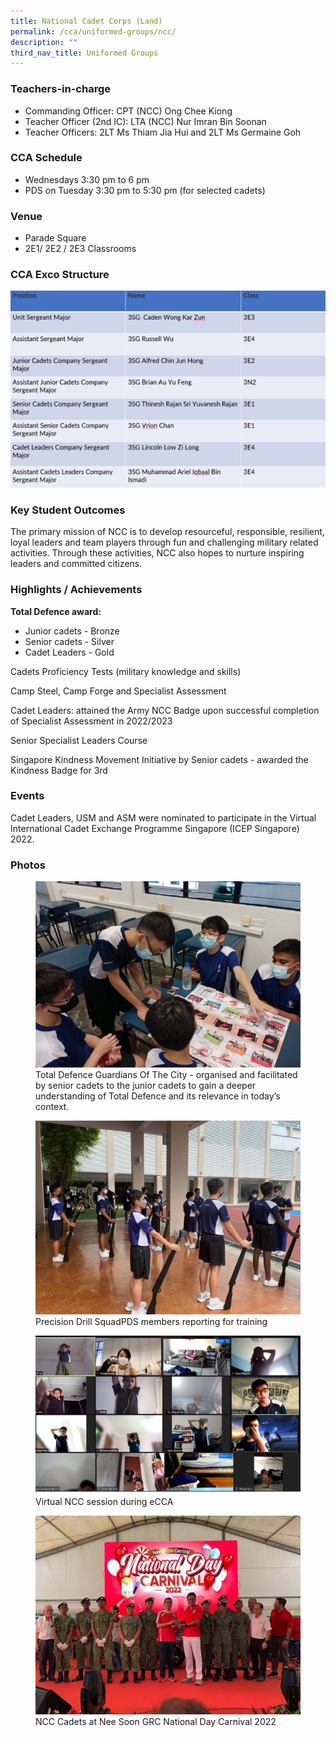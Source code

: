 ```yaml
---
title: National Cadet Corps (Land)
permalink: /cca/uniformed-groups/ncc/
description: ""
third_nav_title: Uniformed Groups
---
```

### Teachers-in-charge
* Commanding Officer: CPT (NCC) Ong Chee Kiong
* Teacher Officer (2nd IC): LTA (NCC) Nur Imran Bin Soonan
* Teacher Officers: 2LT Ms Thiam Jia Hui and 2LT Ms Germaine Goh 


### CCA Schedule
* Wednesdays 3:30 pm to 6 pm
* PDS on Tuesday 3:30 pm to 5:30 pm (for selected cadets)

### Venue
* Parade Square
* 2E1/ 2E2 / 2E3 Classrooms

### CCA Exco Structure

![](/images/StudDevelopment/CCAs/UniformedGroups/NCC/cca_exco.png)

### Key Student Outcomes

The primary mission of NCC is to develop resourceful, responsible, resilient, loyal leaders and team players through fun and challenging military related activities. Through these activities, NCC also hopes to nurture inspiring leaders and committed citizens.

### Highlights / Achievements

**Total Defence award:**
* Junior cadets - Bronze
* Senior cadets - Silver
* Cadet Leaders - Gold


Cadets Proficiency Tests (military knowledge and skills)

Camp Steel, Camp Forge and Specialist Assessment 

Cadet Leaders: attained the Army NCC Badge upon successful completion of Specialist Assessment in 2022/2023

Senior Specialist Leaders Course 

Singapore Kindness Movement Initiative by Senior cadets - awarded the Kindness Badge for 3rd 

### Events

Cadet Leaders, USM and ASM were nominated to participate in the Virtual International Cadet Exchange Programme Singapore (ICEP Singapore) 2022.


### Photos

<figure><img src="/images/StudDevelopment/CCAs/UniformedGroups/NCC/NCC-1.jpg"><figcaption>Total Defence Guardians Of The City - organised and facilitated by senior cadets to the junior cadets to gain a deeper understanding of Total Defence and its relevance in today’s context.</figcaption></figure>

<figure><img src="/images/StudDevelopment/CCAs/UniformedGroups/NCC/NCC-2.jpg"><figcaption>Precision Drill SquadPDS members reporting for training</figcaption></figure>

<figure><img src="/images/StudDevelopment/CCAs/UniformedGroups/NCC/NCC-4.png"><figcaption>Virtual NCC session during eCCA</figcaption></figure>

<figure><img src="/images/StudDevelopment/CCAs/UniformedGroups/NCC/NCC-5.jpg"><figcaption>NCC Cadets at Nee Soon GRC National Day Carnival 2022</figcaption></figure>